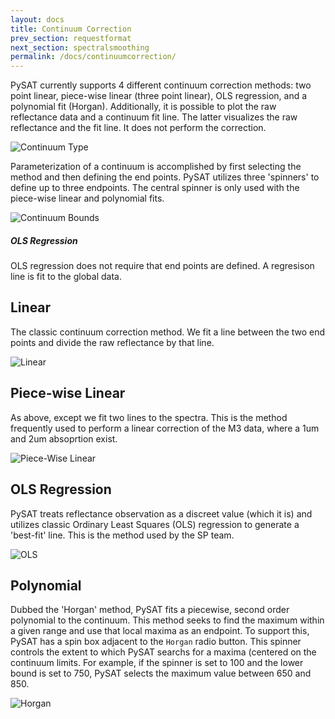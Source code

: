 ```yaml
---
layout: docs
title: Continuum Correction 
prev_section: requestformat
next_section: spectralsmoothing
permalink: /docs/continuumcorrection/
---
```


PySAT currently supports 4 different continuum correction methods: two point linear, piece-wise linear (three point linear), OLS regression, and a polynomial fit (Horgan).  Additionally, it is possible to plot the raw reflectance data and a continuum fit line.  The latter visualizes the raw reflectance and the fit line.  It does not perform the correction. 

![Continuum Type](../../img/continuumcorrection/continuumtype.png)

Parameterization of a continuum is accomplished by first selecting the method and then defining the end points.  PySAT utilizes three 'spinners' to define up to three endpoints.  The central spinner is only used with the piece-wise linear and polynomial fits.

![Continuum Bounds](../../img/continuumcorrection/continuumbounds.png)

<div class="note">
  <h5>OLS Regression</h5>
  <p>OLS regression does not require that end points are defined.  A regresison line is fit to the global data.</p>
</div>

## Linear
The classic continuum correction method.  We fit a line between the two end points and divide the raw reflectance by that line.

![Linear](../../img/continuumcorrection/linear2.png)

## Piece-wise Linear
As above, except we fit two lines to the spectra.  This is the method frequently used to perform a linear correction of the M3 data, where a 1um and 2um absoprtion exist.

![Piece-Wise Linear](../../img/continuumcorrection/linear3.png)


## OLS Regression
PySAT treats reflectance observation as a discreet value (which it is) and utilizes classic Ordinary Least Squares (OLS) regression to generate a 'best-fit' line.  This is the method used by the SP team.

![OLS](../../img/continuumcorrection/regression.png)


## Polynomial 
Dubbed the 'Horgan' method, PySAT fits a piecewise, second order polynomial to the continuum.  This method seeks to find the maximum within a given range and use that local maxima as an endpoint.  To support this, PySAT has a spin box adjacent to the <code>Horgan</code> radio button.  This spinner controls the extent to which PySAT searchs for a maxima (centered on the continuum limits.  For example, if the spinner is set to 100 and the lower bound is set to 750, PySAT selects the maximum value between 650 and 850. 

![Horgan](../../img/continuumcorrection/horgan.png)


